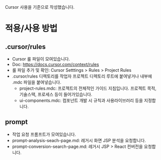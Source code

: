 Cursor 사용을 기준으로 작성했습니다.

# 적용/사용 방법

## .cursor/rules
- Cursor 룰 파일이 모여있습니다.
- Doc: https://docs.cursor.com/context/rules
- 룰 파일 추가 및 확인: Cursor Setttings > Rules > Project Rules
- .cursor/rules 디렉토리를 작업자 프로젝트 디렉토리 루트에 붙여넣거나 내부에 .mdc 파일을 붙여넣습니다. 
    - project-rules.mdc: 프로젝트의 전체적인 가이드 지침입니다. 프로젝트 목적, 기술스택, 프로세스 등이 들어가있습니다. 
    - ui-components.mdc: 컴포넌트 개발 시 규칙과 사용라이브러리 등을 지정합니다.

## prompt
- 작업 요청 프롬프트가 모여있습니다. 
- prompt-analysis-seach-page.md: 레거시 화면 JSP 분석을 요청합니다. 
- prompt-conversion-search-page.md: 레거시 JSP > React 컨버전을 요청합니다. 